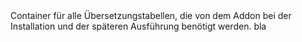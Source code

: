 <data>
<de>Container für alle Übersetzungstabellen, die von dem Addon bei der Installation und der späteren Ausführung benötigt werden.</de>
<en>bla</en>
</data>

